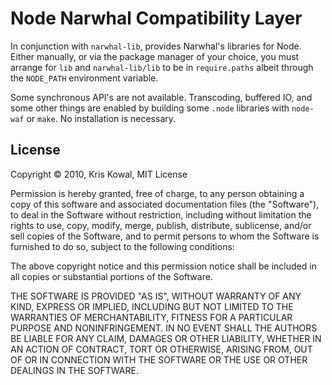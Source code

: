 
Node Narwhal Compatibility Layer
================================

In conjunction with `narwhal-lib`, provides Narwhal's libraries for
Node.  Either manually, or via the package manager of your choice, you
must arrange for `lib` and `narwhal-lib/lib` to be in `require.paths`
albeit through the `NODE_PATH` environment variable.

Some synchronous API's are not available.  Transcoding, buffered IO,
and some other things are enabled by building some `.node` libraries
with `node-waf` or `make`.  No installation is necessary.


License
-------

Copyright &copy; 2010, Kris Kowal, MIT License

Permission is hereby granted, free of charge, to any person obtaining a copy
of this software and associated documentation files (the "Software"), to
deal in the Software without restriction, including without limitation the
rights to use, copy, modify, merge, publish, distribute, sublicense, and/or
sell copies of the Software, and to permit persons to whom the Software is
furnished to do so, subject to the following conditions:

The above copyright notice and this permission notice shall be included in
all copies or substantial portions of the Software.

THE SOFTWARE IS PROVIDED "AS IS", WITHOUT WARRANTY OF ANY KIND, EXPRESS OR
IMPLIED, INCLUDING BUT NOT LIMITED TO THE WARRANTIES OF MERCHANTABILITY,
FITNESS FOR A PARTICULAR PURPOSE AND NONINFRINGEMENT. IN NO EVENT SHALL
THE AUTHORS BE LIABLE FOR ANY CLAIM, DAMAGES OR OTHER LIABILITY, WHETHER
IN AN ACTION OF CONTRACT, TORT OR OTHERWISE, ARISING FROM, OUT OF OR IN
CONNECTION WITH THE SOFTWARE OR THE USE OR OTHER DEALINGS IN THE SOFTWARE.

